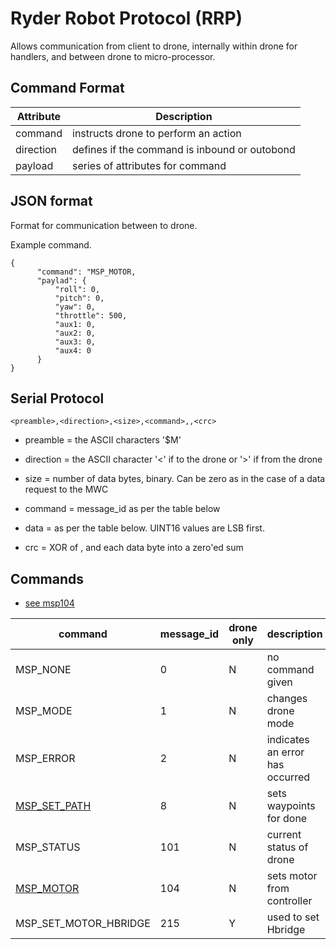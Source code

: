 # Ryder Robot Protocol (RRP)

Allows communication from client to drone, internally within drone for handlers, and between drone to micro-processor.

## Command Format

 | Attribute  | Description                                   | 
 |------------|-----------------------------------------------|
 | command    | instructs drone to perform an action          |
 | direction  | defines if the command is inbound or outobond |
 | payload    | series of attributes for command              |

## JSON format

Format for communication between to drone.

Example command.

```
{
      "command": "MSP_MOTOR,
      "paylad": {
          "roll": 0,
          "pitch": 0,
          "yaw": 0,
          "throttle": 500,
          "aux1: 0,
          "aux2: 0,
          "aux3: 0,
          "aux4: 0
      }
}
```

## Serial Protocol
```
<preamble>,<direction>,<size>,<command>,,<crc>
```

* preamble = the ASCII characters '$M'

* direction = the ASCII character '<' if to the drone or '>' if from the drone

* size = number of data bytes, binary. Can be zero as in the case of a data request to the MWC

* command = message_id as per the table below

* data = as per the table below. UINT16 values are LSB first.

* crc = XOR of <size>, <command> and each data byte into a zero'ed sum

## Commands

- [see msp104](commands/msp104.md)

| command                 | message_id | drone only | description                     |
|-------------------------|------------|------------|---------------------------------|
| MSP_NONE                | 0          | N          | no command given                |
| MSP_MODE                | 1          | N          | changes drone mode              |
| MSP_ERROR               | 2          | N          | indicates an error has occurred |
| [MSP_SET_PATH](msp8.md) | 8          | N          | sets waypoints for done         |
| MSP_STATUS              | 101        | N          | current status of drone         |
| [MSP_MOTOR](msp104.md)  | 104        | N          | sets motor from controller      |
| MSP_SET_MOTOR_HBRIDGE   | 215        | Y          | used to set Hbridge             |
